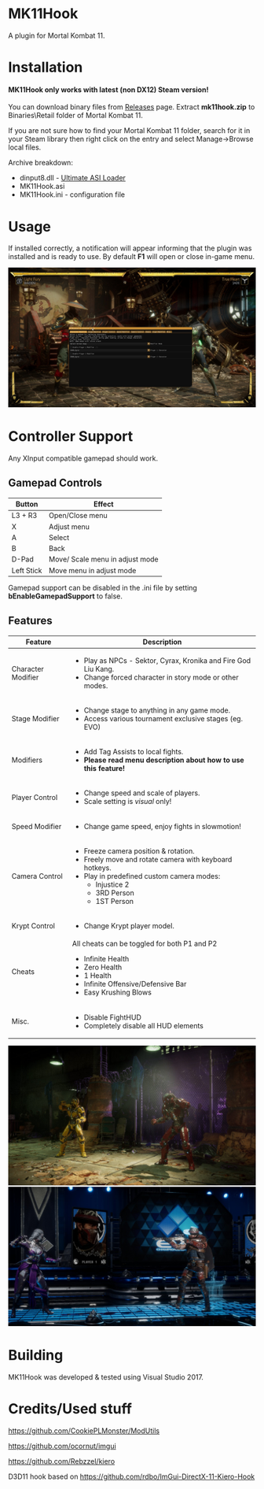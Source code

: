 # MK11Hook
A plugin for Mortal Kombat 11.

# Installation

####  MK11Hook only works with latest (non DX12) Steam version!

You can download binary files from [Releases](https://github.com/ermaccer/MK11Hook/) page. Extract **mk11hook.zip**
to Binaries\Retail folder of Mortal Kombat 11.

If you are not sure how to find your Mortal Kombat 11 folder, search for it in your Steam library then right click on the entry and select Manage->Browse local files.

Archive breakdown:

 - dinput8.dll - [Ultimate ASI Loader](https://github.com/ThirteenAG/Ultimate-ASI-Loader/)
 - MK11Hook.asi 
 - MK11Hook.ini - configuration file

# Usage

If installed correctly, a notification will appear informing that the plugin was installed
and is ready to use. By default **F1** will open or close in-game menu.

![Preview](https://raw.githubusercontent.com/ermaccer/ermaccer.github.io/gh-pages/assets/mods/mk11/mk11hook/menu.jpg)


# Controller Support
Any XInput compatible gamepad should work.

## Gamepad Controls
| Button | Effect |
| --- | --- |
| L3 + R3 | Open/Close menu|
| X | Adjust menu|
| A | Select |
| B | Back |
| D-Pad | Move/ Scale menu in adjust mode |
| Left Stick | Move menu in adjust mode |

Gamepad support can be disabled in the .ini file by setting **bEnableGamepadSupport** to false.

## Features
| Feature | Description |
| --- | --- |
|Character Modifier| <ul><li>Play as NPCs - Sektor, Cyrax, Kronika and Fire God Liu Kang.</li><li>Change forced character in story mode or other modes.</li></ul>|
|Stage Modifier| <ul><li>Change stage to anything in any game mode.</li><li> Access various tournament exclusive stages (eg. EVO)</li></ul> |
|Modifiers| <ul><li>Add Tag Assists to local fights.</li><li>**Please read menu description about how to use this feature!** </li></ul> |
|Player Control| <ul><li>Change speed and scale of players.</li><li> Scale setting is *visual* only!</li></ul> |
|Speed Modifier| <ul><li>Change game speed, enjoy fights in slowmotion!</li></ul> |
|Camera Control| <ul><li>Freeze camera position & rotation.</li><li>Freely move and rotate camera with keyboard hotkeys.</li><li>Play in predefined custom camera modes: <ul><li>Injustice 2</li><li>3RD Person</li><li>1ST Person</li></ul> </ul></li> |
|Krypt Control| <ul><li>Change Krypt player model.</li></ul> |
|Cheats| All cheats can be toggled for both P1 and P2<ul><li>Infinite Health</li><li>Zero Health</li><li>1 Health</li><li>Infinite Offensive/Defensive Bar</li><li>Easy Krushing Blows</li></ul> |
|Misc.| <ul><li>Disable FightHUD</li><li>Completely disable all HUD elements</li></ul> |




![Preview](https://raw.githubusercontent.com/ermaccer/ermaccer.github.io/gh-pages/assets/mods/mk11/mk11hook/1.jpg)
![Preview](https://raw.githubusercontent.com/ermaccer/ermaccer.github.io/gh-pages/assets/mods/mk11/mk11hook/2.jpg)


# Building

MK11Hook was developed & tested using Visual Studio 2017.


# Credits/Used stuff

https://github.com/CookiePLMonster/ModUtils

https://github.com/ocornut/imgui

https://github.com/Rebzzel/kiero

D3D11 hook based on https://github.com/rdbo/ImGui-DirectX-11-Kiero-Hook
